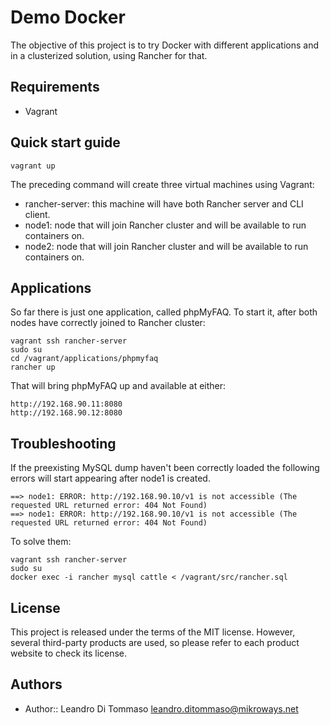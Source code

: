 # Demo Docker

The objective of this project is to try Docker with different applications and
in a clusterized solution, using Rancher for that.

## Requirements

* Vagrant

## Quick start guide

```
vagrant up
```

The preceding command will create three virtual machines using Vagrant:
* rancher-server: this machine will have both Rancher server and CLI client.
* node1: node that will join Rancher cluster and will be available to run
  containers on.
* node2: node that will join Rancher cluster and will be available to run
  containers on.

## Applications

So far there is just one application, called phpMyFAQ. To start it, after both
nodes have correctly joined to Rancher cluster:

```
vagrant ssh rancher-server
sudo su
cd /vagrant/applications/phpmyfaq
rancher up
```

That will bring phpMyFAQ up and available at either:

```
http://192.168.90.11:8080
http://192.168.90.12:8080
```

## Troubleshooting

If the preexisting MySQL dump haven't been correctly loaded the following errors
will start appearing after node1 is created.

```
==> node1: ERROR: http://192.168.90.10/v1 is not accessible (The requested URL returned error: 404 Not Found)
==> node1: ERROR: http://192.168.90.10/v1 is not accessible (The requested URL returned error: 404 Not Found)
```

To solve them:

```
vagrant ssh rancher-server
sudo su
docker exec -i rancher mysql cattle < /vagrant/src/rancher.sql
```

## License

This project is released under the terms of the MIT license. However, several
third-party products are used, so please refer to each product website to check
its license.

## Authors

* Author:: Leandro Di Tommaso <leandro.ditommaso@mikroways.net>
